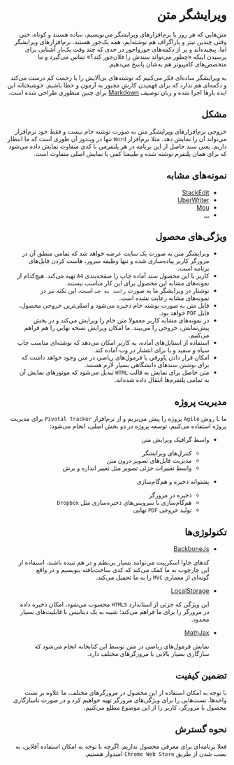 <div dir=rtl>

ویرایشگر متن
===========
متن‌هایی که هر روز با نرم‌افزارهای ویرایشگر می‌نویسیم، ساده هستند و کوتاه. حتی وقتی چندین تیتر و پاراگراف هم نوشته‌ایم، همه یک‌جور هستند. نرم‌افزارهای ویرایشگر اما، پیچیده‌اند و پر از دکمه‌های جورواجور در حدی که چند وقت یک‌بار آشنایی برای پرسیدن اینکه «چطور می‌تواند سندش را فلان‌جور کند؟» تماس می‌گیرد و ما متخصص‌های کامپیوتر هم به‌شان پاسخ می‌دهیم.

به ویرایشگر ساده‌ای فکر می‌کنیم که نوشته‌های بی‌آلایش را با زحمت کم درست می‌کند و دکمه‌ای هم ندارد که برای فهمیدن کارش مجبور به آزمون و خطا باشیم. خوشبختانه این ایده بارها اجرا شده و زبان توصیف [Markdown](http://daringfireball.net/projects/markdown/) برای چنین منظوری طراحی شده است.


مشکل
----
خروجی نرم‌افزارهای ویرایشگر متن به صورت نوشته خام نیست و فقط خود نرم‌افزار می‌تواند آن را نمایش دهد. مثلا نرم‌افزار `Word` تنها در ویندوز آن طوری است که ما انتظار داریم. یعنی سند حاصل از این برنامه در هر پلتفرمی با کدی متفاوت نمایش داده می‌شود که برای همان پلتفرم نوشته شده و طبیعتا کمی با نمایش اصلی متفاوت است.


نمونه‌های مشابه
--------------
+ [StackEdit](http://benweet.github.io/stackedit/)
+ [UberWriter](http://uberwriter.wolfvollprecht.de/)
+ [Mou](http://mouapp.com/)
+ [...](http://mashable.com/2013/06/24/markdown-tools/)


ویژگی‌های محصول
--------------
+ ویرایشگر متن به صورت یک سایت عرضه خواهد شد که تمامی منطق آن در مرورگر کاربر پیاده‌سازی شده و تنها وظیفه سرور، هاست کردن فایل‌های برنامه است.
+ کاربر با این محصول سند آماده چاپ را صفحه‌بندی `A4` تهیه می‌کند. هیچ‌کدام از نمونه‌های مشابه این محصول برای این کار مناسب نیستند.
+ نوشتار در ویرایشگر ما به صورت `راست به چپ` است، این نکته نیز در نمونه‌های مشابه رعایت نشده است.
+ فایل متن به صورت نوشته خام ذخیره می‌شود و اصلی‌ترین خروجی محصول، فایل `PDF` خواهد بود.
+ در نمونه‌های مشابه کاربر معمولا متن خام را ویرایش می‌کند و در بخش پیش‌نمایش، خروجی را می‌بیند. ما امکان ویرایش نسخه نهایی را هم فراهم می‌کنیم.
+ استفاده از استایل‌های آماده، به کاربر امکان می‌دهد که نوشته‌ای مناسب چاپ سیاه و سفید و یا برای انتشار در وب آماده کند.
+ امکان قرار دادن پاورقی یا فرمول‌های ریاضی در متن وجود خواهد داشت که برای نوشتن سندهای دانشگاهی بسیار لازم هستند.
+ متن حاصل برای نمایش به قالب `HTML` تبدیل می‌شود که موتورهای نمایش آن به تمامی پلتفرم‌ها انتقال داده شده‌اند.


مدیریت پروژه
------------
ما با روش `Agile` پروژه را پیش می‌بریم و از نرم‌افزار `Pivotal Tracker` برای مدیریت پروژه استفاده می‌کنیم. توسعه پروژه در دو بخش اصلی، انجام می‌شود:

+ واسط گرافیک ویرایش متن
	+ کنترل‌های ویرایشگر
	+ مدیریت فایل‌های تصویر درون متن
	+ واسط تغییرات جزئی تصویر مثل تغییر اندازه و برش

+ پشتوانه ذخیره و هم‌گام‌سازی
	+ ذخیره در مرورگر
	+ هم‌گام‌سازی با سرویس‌های ذخیره‌سازی مثل `Dropbox`
	+ تولید خروجی `PDF` نهایی


تکنولوژی‌ها
-----------
+ [BackboneJs](http://backbonejs.org/)

	کدهای جاوا اسکریپت می‌توانند بسیار بی‌نظم و در هم تنیده باشند، استفاده از این چارچوب به ما کمک می‌کند که کدی ساخت‌یافته بنویسیم و در واقع گونه‌ای از معماری `MVC` را به ما تحمیل می‌کند.

+ [LocalStorage](http://www.w3schools.com/html/html5_webstorage.asp)

	این ویژگی که جزئی از استاندارد `HTML5` محسوب می‌شود، امکان ذخیره داده در مرورگر را برای ما فراهم می‌کند؛ شبیه به یک دیتابیس با قابلیت‌های بسیار محدود.

+ [MathJax](http://www.mathjax.org/)

	نمایش فرمول‌های ریاضی در متن توسط این کتابخانه انجام می‌شود که سازگاری بسیار بالایی با مرورگرهای مختلف دارد.


تضمین کیفیت
----------
با توجه به امکان استفاده از این محصول در مرورگرهای مختلف، ما علاوه بر تست واحد‌ها، تست‌هایی را برای ویژگی‌های مرورگر تهیه خواهیم کرد و در صورت ناسازگاری محصول با مرورگر، کاربر را از این موضوع مطلع می‌کنیم.


نحوه گسترش
--------
فعلا برنامه‌ای برای معرفی محصول نداریم. اگرچه با توجه به امکان استفاده آفلاین، به نصب شدن از طریق `Chrome Web Store` امیدوار هستیم.

